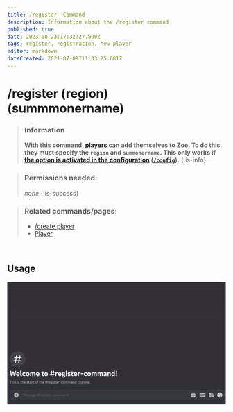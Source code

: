 ```yaml
---
title: /register- Command
description: Information about the /register command
published: true
date: 2023-08-23T17:32:27.890Z
tags: register, registration, new player
editor: markdown
dateCreated: 2021-07-09T11:33:25.681Z
---
```


# /register (region) (summmonername)

>### Information
>**With this command, [players](/en/terms/player) can add themselves to Zoe. To do this, they must specify the `region` and `summonername`. This only works if [the option is activated in the configuration](https://wiki.zoe-discord-bot.ch/en/Zoe-Configuration/Usermanagment/Register) ([`/config`](https://wiki.zoe-discord-bot.ch/en/commands/important/config)).**
>{.is-info}

>### Permissions needed:
>*none*
>{.is-success}

>### Related commands/pages:
>-   [/create player](/en/commands/create/player/)
>-   [Player](/en/terms/player)

<br>

## Usage

![](/new_register.gif)